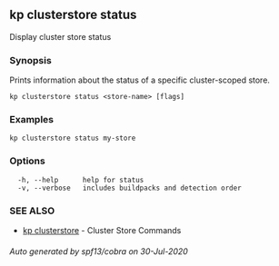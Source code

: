 ## kp clusterstore status

Display cluster store status

### Synopsis

Prints information about the status of a specific cluster-scoped store.

```
kp clusterstore status <store-name> [flags]
```

### Examples

```
kp clusterstore status my-store
```

### Options

```
  -h, --help      help for status
  -v, --verbose   includes buildpacks and detection order
```

### SEE ALSO

* [kp clusterstore](kp_clusterstore.md)	 - Cluster Store Commands

###### Auto generated by spf13/cobra on 30-Jul-2020
